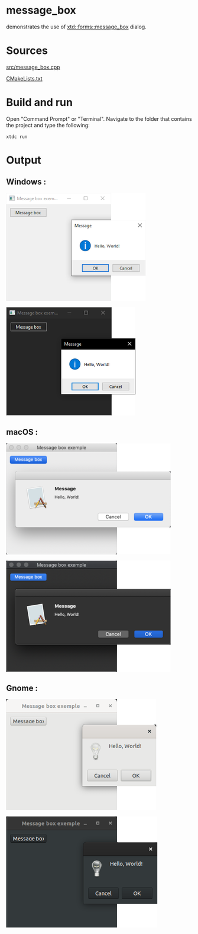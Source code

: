 # message_box

demonstrates the use of [xtd::forms::message_box](../../../../src/xtd_forms/include/xtd/forms/message_box.hpp) dialog.

# Sources

[src/message_box.cpp](src/message_box.cpp)

[CMakeLists.txt](CMakeLists.txt)

# Build and run

Open "Command Prompt" or "Terminal". Navigate to the folder that contains the project and type the following:

```shell
xtdc run
```

# Output

## Windows :

![Screenshot](../../../../docs/pictures/examples/message_box_w.png)

![Screenshot](../../../../docs/pictures/examples/message_box_wd.png)

## macOS :

![Screenshot](../../../../docs/pictures/examples/message_box_m.png)

![Screenshot](../../../../docs/pictures/examples/message_box_md.png)

## Gnome :

![Screenshot](../../../../docs/pictures/examples/message_box_g.png)

![Screenshot](../../../../docs/pictures/examples/message_box_gd.png)
